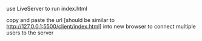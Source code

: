 use LiveServer to run index.html

copy and paste the url [should be similar to http://127.0.0.1:5500/client/index.html] into new browser to connect multiple users to the server